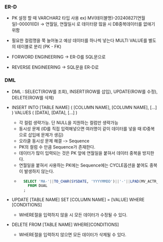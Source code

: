 ### ER-D
- PK 설정 할 때 VARCHAR2 타입 사용 ex) MV(테이블명)-20240827(연월일)-00001(ID) -> 연월일, 연월일시 로 데이터량 많을 시 DB중복데이터를 없애기 위함

- 필요한 컬럼명을 쭉 늘어놓고 예상 데이터를 하나씩 넣는다 MULTI VALUE를 별도의 테이블로 분리 (PK - FK)

- FORWORD ENGINEERING -> ER-D를 SQL문으로

- REVERSE ENGINEERING -> SQL문을 ER-D로

### DML
- DML : SELECT(ROW를 조회), INSERT(ROW를 삽입), UPDATE(ROW를 수정), DELETE(ROW를 삭제)

- INSERT INTO [TABLE NAME] ( [COLUMN NAME], [COLUMN NAME], [...] ) VALUES ( [DATA], [DATA], [...] )
	- 각 컬럼 생략가능. 단 NULL을 지원하는 컬럼만 생략가능
	- 동시성 문제 (ID를 직접 입력해넣으면 여러명이 같이 데이터를 넣을 때 ID중복으로 삽입에 문제가 생김)
	- 오라클 동시성 문제 해결 -> Sequence
	- PK의 컬럼 수 만큼 Sequence가 존재한다.
	- 데이터가 많이 입력되는 것은 PK 앞에 연월일을 붙혀서 데이터 중복을 방지한다.
	- 연월일을 붙혀서 사용하는 PK에는 Sequence에는 CYCLE옵션을 붙여도 중복이 발생하지 않는다.
	- ```SQL
		SELECT 'MA-'||TO_CHAR(SYSDATE, 'YYYYMMDD')||'-'||LPAD(MV_ACTR_PK_SEQ.NEXTVAL,6,'0')
  		  FROM DUAL
		;
	   ```

- UPDATE [TABLE NAME] SET [COLUMN NAME] = [VALUE] WHERE [CONDITIONS]
	- WHERE절을 입력하지 않을 시 모든 데이터가 수정될 수 있다.

- DELETE FROM [TABLE NAME] WHERE[CONDITIONS] 
	- WHERE절을 입력하지 않으면 모든 데이터가 삭제될 수 있다.
